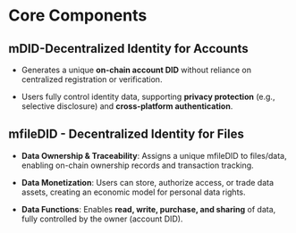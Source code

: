 # Core Components

## mDID-Decentralized Identity for Accounts

* Generates a unique **on-chain account DID** without reliance on centralized registration or verification.

* Users fully control identity data, supporting **privacy protection** (e.g., selective disclosure) and **cross-platform authentication**.

## mfileDID - Decentralized Identity for Files 

* **Data Ownership & Traceability**: Assigns a unique mfileDID to files/data, enabling on-chain ownership records and transaction tracking.

* **Data Monetization**: Users can store, authorize access, or trade data assets, creating an economic model for personal data rights.

* **Data Functions**: Enables **read, write, purchase, and sharing** of data, fully controlled by the owner (account DID).
